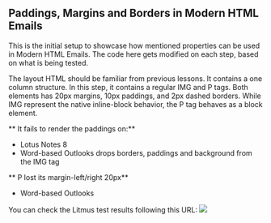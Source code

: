 ## Paddings, Margins and Borders in Modern HTML Emails

This is the initial setup to showcase how mentioned properties can be used in Modern HTML Emails. The code here gets modified on each step, based on what is being tested.


The layout HTML should be familiar from previous lessons. It contains a one column structure.
In this step, it contains a regular IMG and P tags. Both elements has 20px margins, 10px paddings, and 2px dashed borders.
While IMG represent the native inline-block behavior, the P tag behaves as a block element.


** It fails to render the paddings on:**
- Lotus Notes 8
- Word-based Outlooks drops borders, paddings and background from the IMG tag

** P lost its margin-left/right 20px**
- Word-based Outlooks 


You can check the Litmus test results following this URL:
![](https://litmus.com/checklist/emails/public/90ef8c4)